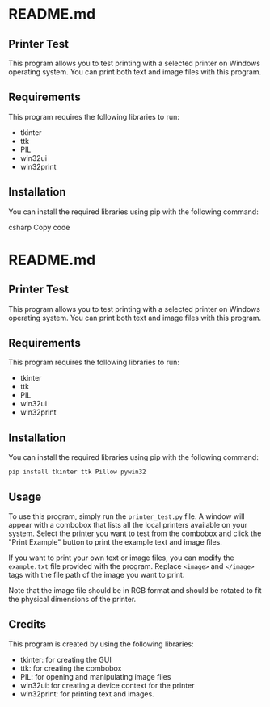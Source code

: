 # README.md

## Printer Test

This program allows you to test printing with a selected printer on Windows operating system. You can print both text and image files with this program. 

## Requirements

This program requires the following libraries to run:
- tkinter
- ttk
- PIL
- win32ui
- win32print

## Installation

You can install the required libraries using pip with the following command:

csharp
Copy code
# README.md

## Printer Test

This program allows you to test printing with a selected printer on Windows operating system. You can print both text and image files with this program. 

## Requirements

This program requires the following libraries to run:
- tkinter
- ttk
- PIL
- win32ui
- win32print

## Installation

You can install the required libraries using pip with the following command:

```pip install tkinter ttk Pillow pywin32```


## Usage

To use this program, simply run the `printer_test.py` file. A window will appear with a combobox that lists all the local printers available on your system. Select the printer you want to test from the combobox and click the "Print Example" button to print the example text and image files.

If you want to print your own text or image files, you can modify the `example.txt` file provided with the program. Replace `<image>` and `</image>` tags with the file path of the image you want to print. 

Note that the image file should be in RGB format and should be rotated to fit the physical dimensions of the printer.

## Credits

This program is created by using the following libraries:
- tkinter: for creating the GUI
- ttk: for creating the combobox
- PIL: for opening and manipulating image files
- win32ui: for creating a device context for the printer
- win32print: for printing text and images.
